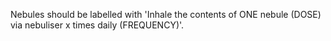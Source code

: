 Nebules should be labelled with 'Inhale the contents of ONE nebule (DOSE) via nebuliser x times daily (FREQUENCY)'.
